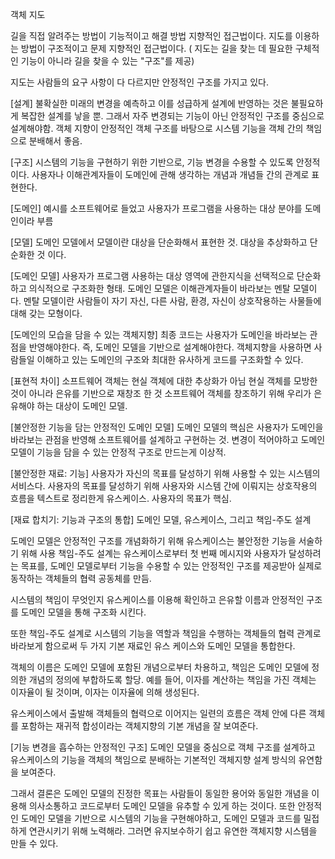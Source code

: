 
객체 지도

길을 직접 알려주는 방법이 기능적이고 해결 방법 지향적인 접근법이다.
지도를 이용하는 방법이 구조적이고 문제 지향적인 접근법이다. ( 지도는 길을 찾는 데 필요한 구체적인 기능이 아니라 길을 찾을 수 있는 "구조"를 제공)

지도는 사람들의 요구 사항이 다 다르지만 안정적인 구조를 가지고 있다.

[설계]
불확실한 미래의 변경을 예측하고 이를 성급하게 설계에 반영하는 것은 불필요하게 복잡한 설계를 낳을 뿐.
그래서 자주 변경되는 기능이 아닌 안정적인 구조를 중심으로 설계해야함.
객체 지향이 안정적인 객체 구조를 바탕으로 시스템 기능을 객체 간의 책임으로 분배해서 좋음.

[구조]
시스템의 기능을 구현하기 위한 기반으로, 기능 변경을 수용할 수 있도록 안정적이다.
사용자나 이해관계자들이 도메인에 관해 생각하는 개념과 개념들 간의 관계로 표현한다.

[도메인]
예시를 소프트웨어로 들었고 사용자가 프로그램을 사용하는 대상 분야를 도메인이라 부름

[모델]
도메인 모델에서 모델이란 대상을 단순화해서 표현한 것. 대상을 추상화하고 단순화한 것 이다.

[도메인 모델]
사용자가 프로그램 사용하는 대상 영역에 관한지식을 선택적으로 단순화하고 의식적으로 구조화한 형태.
도메인 모델은 이해관계자들이 바라보는 멘탈 모델이다. 멘탈 모델이란 사람들이 자기 자신, 다른 사람, 환경, 자신이 상호작용하는 사물들에 대해 갖는 모형이다.

[도메인의 모습을 담을 수 있는 객체지향]
최종 코드는 사용자가 도메인을 바라보는 관점을 반영해야한다. 즉, 도메인 모델을 기반으로 설계해야한다.
객체지향을 사용하면 사람들일 이해하고 있는 도메인의 구조와 최대한 유사하게 코드를 구조화할 수 있다.

[표현적 차이]
소프트웨어 객체는 현실 객체에 대한 추상화가 아님
현실 객체를 모방한 것이 아니라 은유를 기반으로 재창조 한 것
소프트웨어 객체를 창조하기 위해 우리가 은유해야 하는 대상이 도메인 모델.

[불안정한 기능을 담는 안정적인 도메인 모델]
도메인 모델의 핵심은 사용자가 도메인을 바라보는 관점을 반영해 소프트웨어를 설계하고 구현하는 것.
변경이 적어야하고 도메인 모델이 기능을 담을 수 있는 안정적 구조로 만드는게 이상적.

[불안정한 재료: 기능]
사용자가 자신의 목표를 달성하기 위해 사용할 수 있는 시스템의 서비스다.
사용자의 목표를 달성하기 위해 사용자와 시스템 간에 이뤄지는 상호작용의 흐름을 텍스트로 정리한게 유스케이스.
사용자의 목표가 핵심.

[재료 합치기: 기능과 구조의 통합]
도메인 모델, 유스케이스, 그리고 책임-주도 설계

도메인 모델은 안정적인 구조를 개념화하기 위해
유스케이스는 불안정한 기능을 서술하기 위해 사용
책임-주도 설계는 유스케이스로부터 첫 번째 메시지와 사용자가 달성하려는 목표를, 도메인 모델로부터 기능을 수용할 수 있는 안정적인 구조를 제공받아 실제로 동작하는 객체들의 협력 공동체를 만듬.

시스템의 책임이 무엇인지 유스케이스를 이용해 확인하고 은유할 이름과 안정적인 구조를 도메인 모델을 통해 구조화 시킨다.

또한 책임-주도 설계로 시스템의 기능을 역할과 책임을 수행하는 객체들의 협력 관계로 바라보게 함으로써 두 가지 기본 재료인 유스 케이스와 도메인 모델을 통합한다.

객체의 이름은 도메인 모델에 포함된 개념으로부터 차용하고, 책임은 도메인 모델에 정의한 개념의 정의에 부합하도록 할당.
예를 들어, 이자를 계산하는 책임을 가진 객체는 이자율이 될 것이며, 이자는 이자율에 의해 생성된다.

유스케이스에서 출발해 객체들의 협력으로 이어지는 일련의 흐름은 객체 안에 다른 객체를 포함하는 재귀적 합성이라는 객체지향의 기본 개념을 잘 보여준다.

[기능 변경을 흡수하는 안정적인 구조]
도메인 모델을 중심으로 객체 구조를 설계하고 유스케이스의 기능을 객체의 책임으로 분배하는 기본적인 객체지향 설계 방식의 유연함을 보여준다.

그래서 결론은
도메인 모델의 진정한 목표는 사람들이 동일한 용어와 동일한 개념을 이용해 의사소통하고 코드로부터 도메인 모델을 유추할 수 있게 하는 것이다.
또한 안정적인 도메인 모델을 기반으로 시스템의 기능을 구현해야하고, 도메인 모델과 코드를 밀접하게 연관시키기 위해 노력해라.
그러면 유지보수하기 쉽고 유연한 객체지향 시스템을 만들 수 있다.


